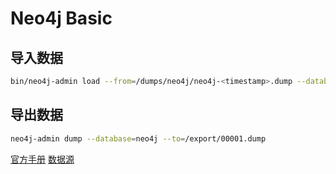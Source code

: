 # Neo4j Basic


## 导入数据

```sh
bin/neo4j-admin load --from=/dumps/neo4j/neo4j-<timestamp>.dump --database=neo4j --force

```

## 导出数据

```sh
neo4j-admin dump --database=neo4j --to=/export/00001.dump
```


[官方手册](https://neo4j.com/docs/operations-manual/current/backup-restore/restore-dump/)
[数据源](https://github.com/neo4j-graph-examples)


